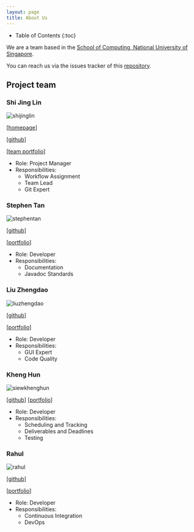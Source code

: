 ```yaml
---
layout: page
title: About Us
---
```

* Table of Contents
{:toc}

We are a team based in the [School of Computing, National University of Singapore](http://www.comp.nus.edu.sg).

You can reach us via the issues tracker of this [repository](https://github.com/AY2021S1-CS2103T-F13-1/tp/issues).

## Project team

### Shi Jing Lin

![shijinglin](images/aqcd.png)

[[homepage](https://aqcd.github.io/)]

[[github](https://github.com/aqcd)]

[[team portfolio](https://github.com/AY2021S1-CS2103T-F13-1)]

* Role: Project Manager
* Responsibilities: 
    * Workflow Assignment
    * Team Lead
    * Git Expert
    
### Stephen Tan

![stephentan](images/blackonyyx.png)

[[github](http://github.com/blackonyyx)]

[[portfolio](team/stephentan.md)]

* Role: Developer
* Responsibilities: 
    * Documentation
    * Javadoc Standards

### Liu Zhengdao

![liuzhengdao](images/justacasul.png)

[[github](https://github.com/justacasul)] 

[[portfolio](team/liuzhengdao.md)]

* Role: Developer
* Responsibilities: 
    * GUI Expert
    * Code Quality

### Kheng Hun

![siewkhenghun](images/khenghun.png)

[[github](https://github.com/khenghun)]
[[portfolio](team/siewkhenghun.md)]

* Role: Developer
* Responsibilities: 
    * Scheduling and Tracking
    * Deliverables and Deadlines
    * Testing
    
### Rahul

![rahul](images/rahul0506.png)

[[github](https://github.com/Rahul0506)]

[[portfolio](team/rahul.md)]

* Role: Developer
* Responsibilities: 
    * Continuous Integration
    * DevOps
